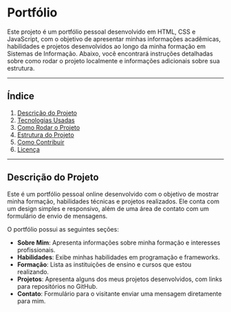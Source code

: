 # Portfólio

Este projeto é um portfólio pessoal desenvolvido em HTML, CSS e JavaScript, com o objetivo de apresentar minhas informações acadêmicas, habilidades e projetos desenvolvidos ao longo da minha formação em Sistemas de Informação. Abaixo, você encontrará instruções detalhadas sobre como rodar o projeto localmente e informações adicionais sobre sua estrutura.

---

## Índice

1. [Descrição do Projeto](#descrição-do-projeto)
2. [Tecnologias Usadas](#tecnologias-usadas)
3. [Como Rodar o Projeto](#como-rodar-o-projeto)
4. [Estrutura do Projeto](#estrutura-do-projeto)
5. [Como Contribuir](#como-contribuir)
6. [Licença](#licença)

---

## Descrição do Projeto

Este é um portfólio pessoal online desenvolvido com o objetivo de mostrar minha formação, habilidades técnicas e projetos realizados. Ele conta com um design simples e responsivo, além de uma área de contato com um formulário de envio de mensagens.

O portfólio possui as seguintes seções:
- **Sobre Mim**: Apresenta informações sobre minha formação e interesses profissionais.
- **Habilidades**: Exibe minhas habilidades em programação e frameworks.
- **Formação**: Lista as instituições de ensino e cursos que estou realizando.
- **Projetos**: Apresenta alguns dos meus projetos desenvolvidos, com links para repositórios no GitHub.
- **Contato**: Formulário para o visitante enviar uma mensagem diretamente para mim.
